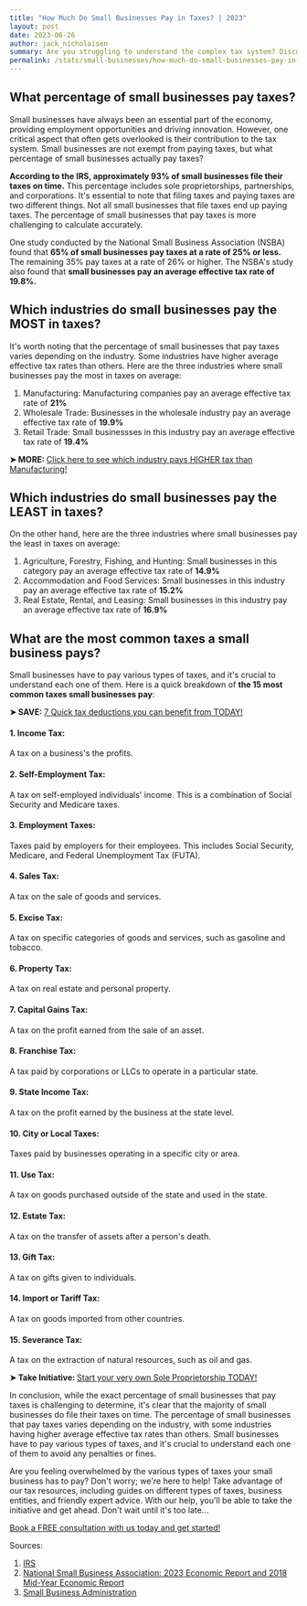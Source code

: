 ```yaml
---
title: "How Much Do Small Businesses Pay in Taxes? | 2023"
layout: post
date: 2023-06-26
author: jack_nicholaisen
summary: Are you struggling to understand the complex tax system? Discover the percentage of small businesses that pay taxes and learn about the various types of taxes your business may be subject to. By reading this article and utilizing the resources provided by BusinessInitiative.com, you'll gain a better understanding of how to navigate the tax system and avoid any penalties or fines.
permalink: /stats/small-businesses/how-much-do-small-businesses-pay-in-taxes/
---
```


## What percentage of small businesses pay taxes?

Small businesses have always been an essential part of the economy, providing employment opportunities and driving innovation. However, one critical aspect that often gets overlooked is their contribution to the tax system. Small businesses are not exempt from paying taxes, but what percentage of small businesses actually pay taxes?

**According to the IRS, approximately 93% of small businesses file their taxes on time.** This percentage includes sole proprietorships, partnerships, and corporations. It's essential to note that filing taxes and paying taxes are two different things. Not all small businesses that file taxes end up paying taxes. The percentage of small businesses that pay taxes is more challenging to calculate accurately.

One study conducted by the National Small Business Association (NSBA) found that **65% of small businesses pay taxes at a rate of 25% or less.** The remaining 35% pay taxes at a rate of 26% or higher. The NSBA's study also found that **small businesses pay an average effective tax rate of 19.8%.**

## Which industries do small businesses pay the MOST in taxes?

It's worth noting that the percentage of small businesses that pay taxes varies depending on the industry. Some industries have higher average effective tax rates than others. Here are the three industries where small businesses pay the most in taxes on average:

1.  Manufacturing: Manufacturing companies pay an average effective tax rate of **21%**
2.  Wholesale Trade: Businesses in the wholesale industry pay an average effective tax rate of **19.9%**
3.  Retail Trade: Small businessses in this industry pay an average effective tax rate of **19.4%**

<p><b>➤ MORE: </b> <a href="https://www.businessinitiative.org/stats/small-businesses/average-tax-rate/">Click here to see which industry pays HIGHER tax than Manufacturing!</a></p>

## Which industries do small businesses pay the LEAST in taxes?

On the other hand, here are the three industries where small businesses pay the least in taxes on average:

1.  Agriculture, Forestry, Fishing, and Hunting: Small businesses in this category pay an average effective tax rate of **14.9%**
2.  Accommodation and Food Services: Small businesses in this industry pay an average effective tax rate of **15.2%**
3.  Real Estate, Rental, and Leasing: Small businesses in this industry pay an average effective tax rate of **16.9%**

## What are the most common taxes a small business pays?

Small businesses have to pay various types of taxes, and it's crucial to understand each one of them. Here is a quick breakdown of **the 15 most common taxes small businesses pay**:


<p><b>➤ SAVE: </b> <a href="https://www.businessinitiative.org/stats/small-businesses/tax-deductions/">7 Quick tax deductions you can benefit from TODAY!</a></p>

#### 1.  Income Tax: 
A tax on a business's the profits.

#### 2.  Self-Employment Tax: 
A tax on self-employed individuals' income. This is a combination of Social Security and Medicare taxes.

#### 3.  Employment Taxes: 
Taxes paid by employers for their employees. This includes Social Security, Medicare, and Federal Unemployment Tax (FUTA).

#### 4.  Sales Tax: 
A tax on the sale of goods and services.

#### 5.  Excise Tax: 
A tax on specific categories of goods and services, such as gasoline and tobacco.

#### 6.  Property Tax: 
A tax on real estate and personal property.

#### 7.  Capital Gains Tax: 
A tax on the profit earned from the sale of an asset.

#### 8.  Franchise Tax: 
A tax paid by corporations or LLCs to operate in a particular state.

#### 9.  State Income Tax: 
A tax on the profit earned by the business at the state level.

#### 10. City or Local Taxes: 
Taxes paid by businesses operating in a specific city or area.

#### 11. Use Tax: 
A tax on goods purchased outside of the state and used in the state.

#### 12. Estate Tax: 
A tax on the transfer of assets after a person's death.

#### 13. Gift Tax: 
A tax on gifts given to individuals.

#### 14. Import or Tariff Tax: 
A tax on goods imported from other countries.

#### 15. Severance Tax: 
A tax on the extraction of natural resources, such as oil and gas.

<p><b>➤ Take Initiative: </b> <a href="https://www.businessinitiative.org/sole-proprietorship/examples/"> Start your very own Sole Proprietorship TODAY!</a></p>

In conclusion, while the exact percentage of small businesses that pay taxes is challenging to determine, it's clear that the majority of small businesses do file their taxes on time. The percentage of small businesses that pay taxes varies depending on the industry, with some industries having higher average effective tax rates than others. Small businesses have to pay various types of taxes, and it's crucial to understand each one of them to avoid any penalties or fines.

Are you feeling overwhelmed by the various types of taxes your small business has to pay? Don't worry; we're here to help! Take advantage of our tax resources, including guides on different types of taxes, business entities, and friendly expert advice. With our help, you'll be able to take the initiative and get ahead.  Don't wait until it's too late...
<!-- Calendly link widget begin --> <link href="https://assets.calendly.com/assets/external/widget.css" rel="stylesheet"><script src="https://assets.calendly.com/assets/external/widget.js" type="text/javascript" async></script>
<a href="" onclick="Calendly.initPopupWidget({url: 'https://calendly.com/businessinitiative/30-minute-consultation-call'});return false;">Book a FREE consultation with us today and get started!</a><!-- Calendly link widget end -->
</p>

Sources:

1.  [IRS](https://www.irs.gov/statistics/irs-taxpayer-compliance-and-burden-research)
2.  [National Small Business Association: 2023 Economic Report and 2018 Mid-Year Economic Report](https://www.nsba.biz/surveys)
3.  [Small Business Administration](https://www.sba.gov/federal-tax-responsibilities)